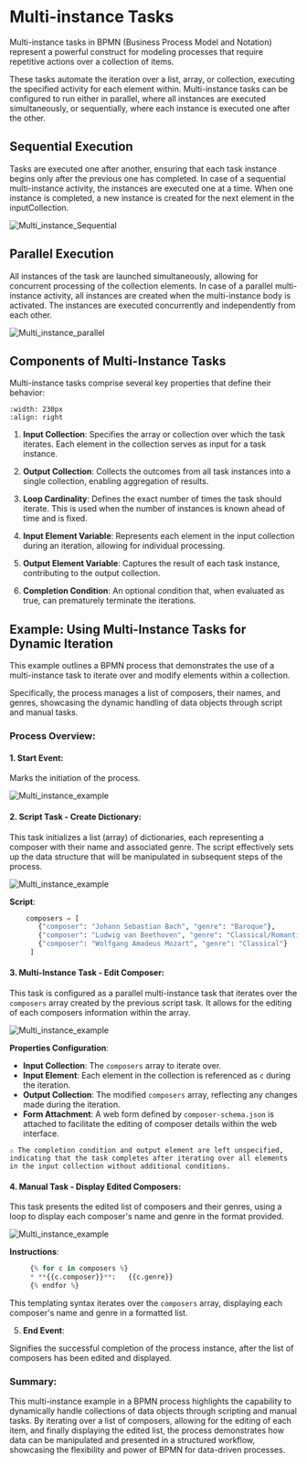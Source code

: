 # Multi-instance Tasks
Multi-instance tasks in BPMN (Business Process Model and Notation) represent a powerful construct for modeling processes that require repetitive actions over a collection of items. 

These tasks automate the iteration over a list, array, or collection, executing the specified activity for each element within. Multi-instance tasks can be configured to run either in parallel, where all instances are executed simultaneously, or sequentially, where each instance is executed one after the other.

## **Sequential Execution**

Tasks are executed one after another, ensuring that each task instance begins only after the previous one has completed.
In case of a sequential multi-instance activity, the instances are executed one at a time. When one instance is completed, a new instance is created for the next element in the inputCollection.

![Multi_instance_Sequential](images/multiinstance_sequential_example.png)

## **Parallel Execution**

All instances of the task are launched simultaneously, allowing for concurrent processing of the collection elements. In case of a parallel multi-instance activity, all instances are created when the multi-instance body is activated. The instances are executed concurrently and independently from each other.

![Multi_instance_parallel](images/multiinstance_parallel_example.png)

## Components of Multi-Instance Tasks
Multi-instance tasks comprise several key properties that define their behavior:

```{image} ./images/multiinstance_properties.png
:width: 230px
:align: right 
``` 
1. **Input Collection**: Specifies the array or collection over which the task iterates. Each element in the collection serves as input for a task instance.


2. **Output Collection**: Collects the outcomes from all task instances into a single collection, enabling aggregation of results.

3. **Loop Cardinality**: Defines the exact number of times the task should iterate. This is used when the number of instances is known ahead of time and is fixed.

4. **Input Element Variable**: Represents each element in the input collection during an iteration, allowing for individual processing.

5. **Output Element Variable**: Captures the result of each task instance, contributing to the output collection.

6. **Completion Condition**: An optional condition that, when evaluated as true, can prematurely terminate the iterations.


## Example: Using Multi-Instance Tasks for Dynamic Iteration

This example outlines a BPMN process that demonstrates the use of a multi-instance task to iterate over and modify elements within a collection. 

Specifically, the process manages a list of composers, their names, and genres, showcasing the dynamic handling of data objects through script and manual tasks.

### Process Overview:

#### 1. **Start Event**: 

Marks the initiation of the process.

![Multi_instance_example](images/multiinstance_example1.png)

#### 2. **Script Task - Create Dictionary**:


This task initializes a list (array) of dictionaries, each representing a composer with their name and associated genre. The script effectively sets up the data structure that will be manipulated in subsequent steps of the process.

![Multi_instance_example](images/multiinstance_example2.png)

**Script**:

```python
    composers = [
       {"composer": "Johann Sebastian Bach", "genre": "Baroque"},
       {"composer": "Ludwig van Beethoven", "genre": "Classical/Romantic"},
       {"composer": "Wolfgang Amadeus Mozart", "genre": "Classical"}
     ]
```

#### 3. **Multi-Instance Task - Edit Composer**:

This task is configured as a parallel multi-instance task that iterates over the `composers` array created by the previous script task. It allows for the editing of each composers information within the array.

![Multi_instance_example](images/multiinstance_example3.png)

**Properties Configuration**:

- **Input Collection**: The `composers` array to iterate over.
- **Input Element**: Each element in the collection is referenced as `c` during the iteration.
- **Output Collection**: The modified `composers` array, reflecting any changes made during the iteration.
- **Form Attachment**: A web form defined by `composer-schema.json` is attached to facilitate the editing of composer details within the web interface.

```{admonition} Note
⚠ The completion condition and output element are left unspecified, indicating that the task completes after iterating over all elements in the input collection without additional conditions.
```

#### 4. **Manual Task - Display Edited Composers**:

This task presents the edited list of composers and their genres, using a loop to display each composer's name and genre in the format provided.

![Multi_instance_example](images/multiinstance_example4.png)

**Instructions**:

```python
     {% for c in composers %}
     * **{{c.composer}}**:   {{c.genre}}
     {% endfor %}
```

This templating syntax iterates over the `composers` array, displaying each composer's name and genre in a formatted list.

5. **End Event**:

Signifies the successful completion of the process instance, after the list of composers has been edited and displayed.

### Summary:

This multi-instance example in a BPMN process highlights the capability to dynamically handle collections of data objects through scripting and manual tasks. By iterating over a list of composers, allowing for the editing of each item, and finally displaying the edited list, the process demonstrates how data can be manipulated and presented in a structured workflow, showcasing the flexibility and power of BPMN for data-driven processes.